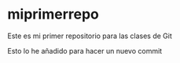 # miprimerrepo
Este es mi primer repositorio para las clases de Git

Esto lo he añadido para hacer un nuevo commit

